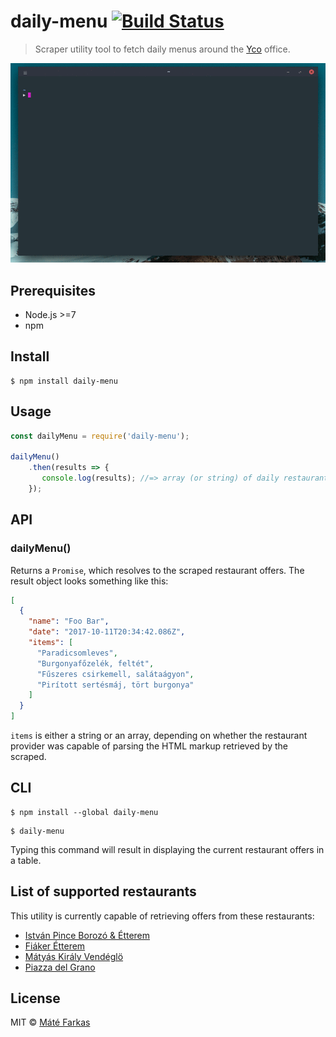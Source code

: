 # daily-menu [![Build Status](https://travis-ci.org/wolfika/daily-menu.svg?branch=master)](https://travis-ci.org/wolfika/daily-menu)

> Scraper utility tool to fetch daily menus around the [Yco](https://y-collective.com/) office.

![daily-menu screencast](/assets/screencast.gif)


## Prerequisites

* Node.js >=7
* npm


## Install

```
$ npm install daily-menu
```


## Usage

```js
const dailyMenu = require('daily-menu');

dailyMenu()
	.then(results => {
	   console.log(results); //=> array (or string) of daily restaurant offers
	});
```


## API

### dailyMenu()

Returns a `Promise`, which resolves to the scraped restaurant offers. The result object looks something like this:

```json
[
  {
    "name": "Foo Bar",
    "date": "2017-10-11T20:34:42.086Z",
    "items": [
      "Paradicsomleves",
      "Burgonyafőzelék, feltét",
      "Fűszeres csirkemell, salátaágyon",
      "Pirított sertésmáj, tört burgonya"
    ]
  }
]
```

`items` is either a string or an array, depending on whether the restaurant provider was capable of parsing the HTML markup retrieved by the scraped.


## CLI

```
$ npm install --global daily-menu
```

```
$ daily-menu
```

Typing this command will result in displaying the current restaurant offers in a table.

## List of supported restaurants

This utility is currently capable of retrieving offers from these restaurants:

* [István Pince Borozó & Étterem](https://www.facebook.com/istvanpince/)
* [Fiáker Étterem](http://www.fiakeretterem.hu/)
* [Mátyás Király Vendéglö](http://www.matyasvendeglo.hu/)
* [Piazza del Grano](http://www.grano.hu/)


## License

MIT © [Máté Farkas](http://wolfika.eu)
